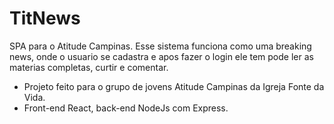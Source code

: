# TitNews
SPA para o Atitude Campinas. Esse sistema funciona como uma breaking news, onde o usuario se cadastra e apos fazer o login ele tem pode ler as materias completas, curtir e comentar. 
* Projeto feito para o grupo de jovens Atitude Campinas da Igreja Fonte da Vida. 
* Front-end React, back-end NodeJs com Express. 
